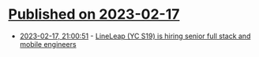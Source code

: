 # [Published on 2023-02-17](index.md)

* [2023-02-17, 21:00:51](https://news.ycombinator.com/item?id=34840506) - [LineLeap (YC S19) is hiring senior full stack and mobile engineers](https://www.lineleap.com/careers)
